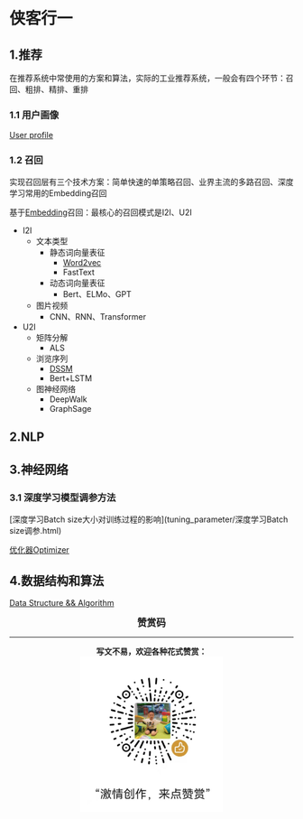 # 侠客行一

## 1.推荐

在推荐系统中常使用的方案和算法，实际的工业推荐系统，一般会有四个环节：召回、粗排、精排、重排

### 1.1 用户画像

[User profile](user_profile/用户画像.md)

### 1.2 召回

实现召回层有三个技术方案：简单快速的单策略召回、业界主流的多路召回、深度学习常用的Embedding召回

基于[Embedding](recommend/Embedding召回.md)召回：最核心的召回模式是I2I、U2I

- I2I
  - 文本类型
    - 静态词向量表征
      - [Word2vec](recommend/word2vec模型.html)
      - FastText
    - 动态词向量表征
      - Bert、ELMo、GPT
  - 图片视频
    - CNN、RNN、Transformer
- U2I
  - 矩阵分解
    - ALS
  - 浏览序列
    - [DSSM](recommend/DSSM模型.html)
    - Bert+LSTM
  - 图神经网络
    - DeepWalk
    - GraphSage

## 2.NLP

## 3.神经网络

### 3.1 深度学习模型调参方法

[深度学习Batch size大小对训练过程的影响](tuning_parameter/深度学习Batch size调参.html)

[优化器Optimizer](优化器Optimizer.html)

## 4.数据结构和算法

[Data Structure && Algorithm](algorithm/DirIndex.md)

<center><big><b>赞赏码</b></big></center>

------

<center><b>写文不易，欢迎各种花式赞赏：</b></center>																					

<center><img src="image/wxzs.jpeg" alt="赞赏" width="50%"/></center>

















